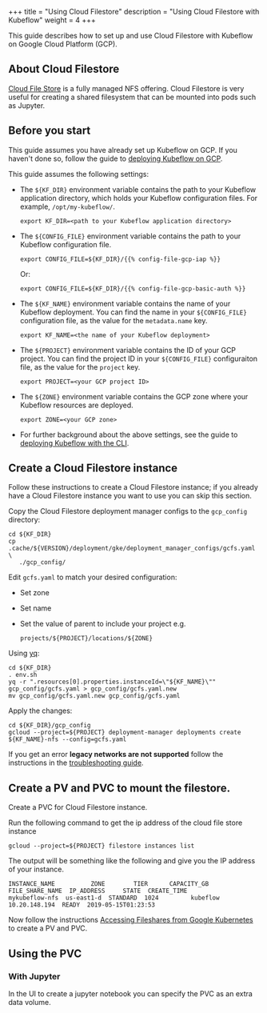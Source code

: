 +++
title = "Using Cloud Filestore"
description = "Using Cloud Filestore with Kubeflow"
weight = 4
+++

This guide describes how to set up and use Cloud Filestore with Kubeflow on 
Google Cloud Platform (GCP).

## About Cloud Filestore

[Cloud File Store](https://cloud.google.com/filestore/docs/) is a fully managed NFS offering.
Cloud Filestore is very useful for creating a shared filesystem that can be mounted into pods such as Jupyter.

## Before you start

This guide assumes you have already set up Kubeflow on GCP. If you haven't done
so, follow the guide to [deploying Kubeflow on GCP](/docs/gke/deploy/).

This guide assumes the following settings: 

* The `${KF_DIR}` environment variable contains the path to
  your Kubeflow application directory, which holds your Kubeflow configuration 
  files. For example, `/opt/my-kubeflow/`.

  ```
  export KF_DIR=<path to your Kubeflow application directory>
  ``` 

* The `${CONFIG_FILE}` environment variable contains the path to your 
  Kubeflow configuration file.

  ```
  export CONFIG_FILE=${KF_DIR}/{{% config-file-gcp-iap %}}
  ```

    Or:

  ```
  export CONFIG_FILE=${KF_DIR}/{{% config-file-gcp-basic-auth %}}
  ```

* The `${KF_NAME}` environment variable contains the name of your Kubeflow 
  deployment. You can find the name in your `${CONFIG_FILE}` 
  configuration file, as the value for the `metadata.name` key.

  ```
  export KF_NAME=<the name of your Kubeflow deployment>
  ```

* The `${PROJECT}` environment variable contains the ID of your GCP project. 
  You can find the project ID in 
  your `${CONFIG_FILE}` configuraiton file, as the value for the `project` key.

  ```
  export PROJECT=<your GCP project ID>
  ```

* The `${ZONE}` environment variable contains the GCP zone where your
  Kubeflow resources are deployed.

  ```
  export ZONE=<your GCP zone>
  ```

* For further background about the above settings, see the guide to
  [deploying Kubeflow with the CLI](/docs/gke/deploy/deploy-cli).

## Create a Cloud Filestore instance

Follow these instructions to create a Cloud Filestore instance; if you already have a Cloud Filestore instance you want to
use you can skip this section.

Copy the Cloud Filestore deployment manager configs to the `gcp_config` directory:

```
cd ${KF_DIR}
cp .cache/${VERSION}/deployment/gke/deployment_manager_configs/gcfs.yaml \
   ./gcp_config/
```

Edit `gcfs.yaml` to match your desired configuration:

  * Set zone
  * Set name
  * Set the value of parent to include your project e.g.

    ```
    projects/${PROJECT}/locations/${ZONE}
    ```

Using [yq](https://github.com/kislyuk/yq):

```
cd ${KF_DIR}
. env.sh
yq -r ".resources[0].properties.instanceId=\"${KF_NAME}\"" gcp_config/gcfs.yaml > gcp_config/gcfs.yaml.new
mv gcp_config/gcfs.yaml.new gcp_config/gcfs.yaml
```

Apply the changes:

<!-- 
  TODO(https://github.com/kubeflow/kubeflow/issues/3265): When this is fixed we
  should be able to just rerun kfctl apply platform rather than running gcloud
-->

```
cd ${KF_DIR}/gcp_config
gcloud --project=${PROJECT} deployment-manager deployments create ${KF_NAME}-nfs --config=gcfs.yaml
```

If you get an error **legacy networks are not supported** follow the instructions
in the [troubleshooting guide](/docs/other-guides/troubleshooting).

## Create a PV and PVC to mount the filestore.

Create a PVC for Cloud Filestore instance.

Run the following command to get the ip address of the cloud file store instance

```
gcloud --project=${PROJECT} filestore instances list
```

The output will be something like the following and give you the IP address of your instance.

```
INSTANCE_NAME          ZONE        TIER      CAPACITY_GB  FILE_SHARE_NAME  IP_ADDRESS     STATE  CREATE_TIME
mykubeflow-nfs  us-east1-d  STANDARD  1024         kubeflow         10.20.148.194  READY  2019-05-15T01:23:53

```

Now follow the instructions [Accessing Fileshares from Google Kubernetes](https://cloud.google.com/filestore/docs/accessing-fileshares) to create a PV and PVC.

## Using the PVC

### With Jupyter

In the UI to create a jupyter notebook you can specify the PVC as an extra data volume.
